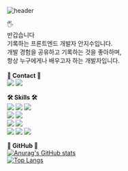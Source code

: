 ![header](https://capsule-render.vercel.app/api?type=waving&color=auto&height=300&section=header&text=welcome&fontSize=90)

🖐<br>
반갑습니다<br>
기록하는 프론트엔드 개발자 안지수입니다.<br>
개발 경험을 공유하고 기록하는 것을 좋아하며,<br>
항상 누구에게나 배우고자 하는 개발자입니다.<br>
<br>
**📍 Contact 📍**<br>
<a href="mailto:guajs0818@gmail.com"><img src="https://img.shields.io/badge/Gmail-EA4335?style=flat-square&logo=Gmail&logoColor=EA4335&link=mailto:guajs0818@gmail.com"/></a>
<a href="https://velog.io/@fejigu/series" target="_blank"><img src="https://img.shields.io/badge/Velog-20C997?style=flat-square&logo=Velog&logoColor=white"/></a>

**🛠 Skills 🛠**<br>
<img src="https://img.shields.io/badge/React-61DAFB?style=for-the-badge&logo=React&logoColor=white">
<img src="https://img.shields.io/badge/TypeScript-3178C6?style=for-the-badge&logo=TypeScript&logoColor=white">
<img src="https://img.shields.io/badge/Next.js-000000?style=for-the-badge&logo=Next.js&logoColor=white"><br>
<img src="https://img.shields.io/badge/Redux-764ABC?style=for-the-badge&logo=Redux&logoColor=white">
<img src="https://img.shields.io/badge/React Query-FF4154?style=for-the-badge&logo=React Query&logoColor=white"><br>
<img src="https://img.shields.io/badge/CSS3-1572B6?style=for-the-badge&logo=CSS3&logoColor=white">
<img src="https://img.shields.io/badge/styled-components-DB7093?style=for-the-badge&logo=styled-components&logoColor=white"><br>
<img src="https://img.shields.io/badge/Axios-5A29E4?style=for-the-badge&logo=Axios&logoColor=white">
<img src="https://img.shields.io/badge/Prettier-F7B93E?style=for-the-badge&logo=Prettier&logoColor=white">
<img src="https://img.shields.io/badge/PWA-5A0FC8?style=for-the-badge&logo=PWA&logoColor=white">

**🔎 GitHub 🔎**<br>
[![Anurag's GitHub stats](https://github-readme-stats.vercel.app/api?username=anjigu)](https://github.com/anuraghazra/github-readme-stats)<br>
[![Top Langs](https://github-readme-stats.vercel.app/api/top-langs/?username=anjigu&layout=compact)](https://github.com/anuraghazra/github-readme-stats)
